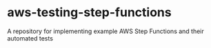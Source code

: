 # aws-testing-step-functions
A repository for implementing example AWS Step Functions and their automated tests
